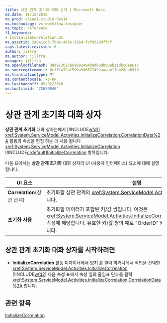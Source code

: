 ```yaml
---
title: 상관 관계 초기화 대화 상자 | Microsoft Docs
ms.date: 11/15/2016
ms.prod: visual-studio-dev14
ms.technology: vs-workflow-designer
ms.topic: reference
f1_keywords:
- InitializeCorrelation.UI
ms.assetid: 2a0a1cd3-7b9e-493e-9264-fcf85289ffcf
caps.latest.revision: 6
author: jillre
ms.author: jillfra
manager: jillfra
ms.openlocfilehash: 3ab913027a6a992494dad609b98ab11dbc6ae61c
ms.sourcegitcommit: 6cfffa72af599a9d667249caaaa411bb28ea69fd
ms.translationtype: MT
ms.contentlocale: ko-KR
ms.lasthandoff: 09/02/2020
ms.locfileid: "72659046"
---
```

# <a name="initialize-correlation-dialog-box"></a>상관 관계 초기화 대화 상자
**상관 관계 초기화** 대화 상자는에서 [!INCLUDE[wfd1](../includes/wfd1-md.md)] <xref:System.ServiceModel.Activities.InitializeCorrelation.CorrelationData%2A> 활동의 속성을 편집 하는 데 사용 됩니다 <xref:System.ServiceModel.Activities.InitializeCorrelation> . [!INCLUDE[crdefault](../includes/crdefault-md.md)][InitializeCorrelation](../workflow-designer/initializecorrelation-activity-designer.md) 항목입니다.

 다음 표에서는 **상관 관계 초기화** 대화 상자의 UI (사용자 인터페이스) 요소에 대해 설명 합니다.

|UI 요소|설명|
|----------------|-----------------|
|**Correlation**(상관 관계)|초기화할 상관 관계의 <xref:System.ServiceModel.Activities.CorrelationHandle>입니다.|
|**초기화 사용**|초기화할 데이터가 포함된 키/값 쌍입니다. 이것은 <xref:System.ServiceModel.Activities.InitializeCorrelation.CorrelationData%2A> 속성에 해당합니다. 유효한 키/값 쌍의 예로 "OrderID" 키와 OrderID 변수의 쌍이 있습니다.|

## <a name="to-launch-the-initialize-correlation-dialog-box"></a>상관 관계 초기화 대화 상자를 시작하려면

- **InitializeCorrelation** 활동 디자이너에서 **보기** 를 클릭 하거나에서 작업을 선택한 <xref:System.ServiceModel.Activities.InitializeCorrelation> [!INCLUDE[wfd2](../includes/wfd2-md.md)] 다음 속성 표에서 속성 옆의 줄임표 단추를 클릭 <xref:System.ServiceModel.Activities.InitializeCorrelation.CorrelationData%2A> 합니다.

## <a name="see-also"></a>관련 항목
 [InitializeCorrelation](../workflow-designer/initializecorrelation-activity-designer.md)